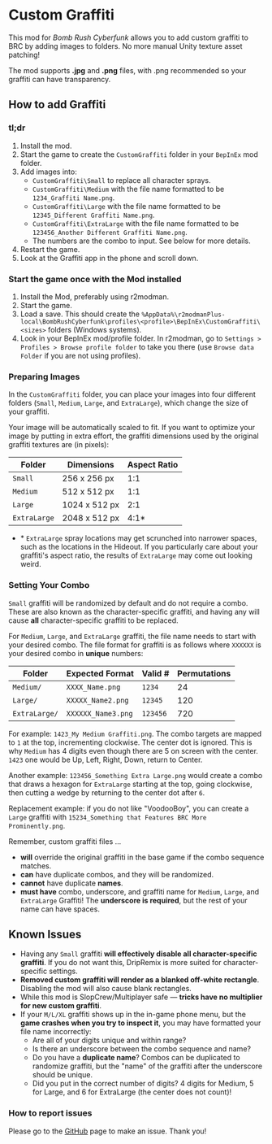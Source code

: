 # Custom Graffiti
This mod for _Bomb Rush Cyberfunk_ allows you to add custom graffiti to BRC by adding images to folders. No more manual Unity texture asset patching!

The mod supports **.jpg** and **.png** files, with .png recommended so your graffiti can have transparency.

## How to add Graffiti

### tl;dr

1.  Install the mod.
2.  Start the game to create the `CustomGraffiti` folder in your `BepInEx` mod folder.
3.  Add images into:
    * `CustomGraffiti\Small` to replace all character sprays.
    * `CustomGraffiti\Medium` with the file name formatted to be `1234_Graffiti Name.png`.
    * `CustomGraffiti\Large` with the file name formatted to be `12345_Different Graffiti Name.png`.
    * `CustomGraffiti\ExtraLarge` with the file name formatted to be `123456_Another Different Graffiti Name.png`.
    * The numbers are the combo to input. See below for more details.
4.  Restart the game.
5.  Look at the Graffiti app in the phone and scroll down.

### Start the game once with the Mod installed

1.  Install the Mod, preferably using r2modman.
2.  Start the game.
3.  Load a save. This should create the `%AppData%\r2modmanPlus-local\BombRushCyberfunk\profiles\<profile>\BepInEx\CustomGraffiti\<sizes>` folders (Windows systems).
4.  Look in your BepInEx mod/profile folder. In r2modman, go to `Settings > Profiles > Browse profile folder` to take you there (use `Browse data Folder` if you are not using profiles).

### Preparing Images

In the `CustomGraffiti` folder, you can place your images into four different folders (`Small`, `Medium`, `Large`, and `ExtraLarge`), which change the size of your graffiti.

Your image will be automatically scaled to fit. If you want to optimize your image by putting in extra effort, the graffiti dimensions used by the original graffiti textures are (in pixels):

| Folder       | Dimensions    | Aspect Ratio |
| ------------ | ------------- | ------------ |
| `Small`      | 256 x 256 px  | 1:1          |  
| `Medium`     | 512 x 512 px  | 1:1          |  
| `Large`      | 1024 x 512 px | 2:1          |  
| `ExtraLarge` | 2048 x 512 px | 4:1*         |  

* \* `ExtraLarge` spray locations may get scrunched into narrower spaces, such as the locations in the Hideout. If you particularly care about your graffiti's aspect ratio, the results of `ExtraLarge` may come out looking weird.

### Setting Your Combo

`Small` graffiti will be randomized by default and do not require a combo. These are also known as the character-specific graffiti, and having any will cause **all** character-specific graffiti to be replaced.

For `Medium`, `Large`, and `ExtraLarge` graffiti, the file name needs to start with your desired combo. The file format for graffiti is as follows where `XXXXXX` is your desired combo in **unique** numbers:

| Folder        | Expected Format    | Valid #  | Permutations |
| ------------- | ------------------ | -------- | ------------ |
| `Medium/`     | `XXXX_Name.png`    | `1234`   | 24           |
| `Large/`      | `XXXXX_Name2.png`  | `12345`  | 120          |
| `ExtraLarge/` | `XXXXXX_Name3.png` | `123456` | 720          |

For example: `1423_My Medium Graffiti.png`. The combo targets are mapped to `1` at the top, incrementing clockwise. The center dot is ignored. This is why `Medium` has 4 digits even though there are 5 on screen with the center. `1423` one would be Up, Left, Right, Down, return to Center.

Another example: `123456_Something Extra Large.png` would create a combo that draws a hexagon for `ExtraLarge` starting at the top, going clockwise, then cutting a wedge by returning to the center dot after `6`.

Replacement example: if you do not like "VoodooBoy", you can create a `Large` graffiti with `15234_Something that Features BRC More Prominently.png`.

Remember, custom graffiti files ...

*  **will** override the original graffiti in the base game if the combo sequence matches.
*  **can** have duplicate combos, and they will be randomized.
*  **cannot** have duplicate **names**.
*  **must have** combo, underscore, and graffiti name for `Medium`, `Large`, and `ExtraLarge` Graffiti! The **underscore is required**, but the rest of your name can have spaces.

## Known Issues

*  Having any `Small` graffiti **will effectively disable all character-specific graffiti**. If you do not want this, DripRemix is more suited for character-specific settings.
*  **Removed custom graffiti will render as a blanked off-white rectangle**. Disabling the mod will also cause blank rectangles.
*  While this mod is SlopCrew/Multiplayer safe — **tricks have no multiplier for new custom graffiti**.
*  If your `M/L/XL` graffiti shows up in the in-game phone menu, but the **game crashes when you try to inspect it**, you may have formatted your file name incorrectly:
   *  Are all of your digits unique and within range?
   *  Is there an underscore between the combo sequence and name?
   *  Do you have a **duplicate name**? Combos can be duplicated to randomize graffiti, but the "name" of the graffiti after the underscore should be unique.
   *  Did you put in the correct number of digits? 4 digits for Medium, 5 for Large, and 6 for ExtraLarge (the center does not count)!

### How to report issues

Please go to the [GitHub](https://github.com/tari-cat/CustomGraffiti) page to make an issue. Thank you!
